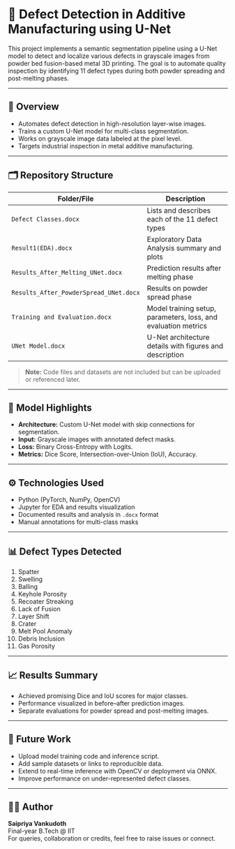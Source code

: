 
# 🧠 Defect Detection in Additive Manufacturing using U-Net

This project implements a semantic segmentation pipeline using a U-Net model to detect and localize various defects in grayscale images from powder bed fusion-based metal 3D printing. The goal is to automate quality inspection by identifying 11 defect types during both powder spreading and post-melting phases.

---

## 📌 Overview

- Automates defect detection in high-resolution layer-wise images.
- Trains a custom U-Net model for multi-class segmentation.
- Works on grayscale image data labeled at the pixel level.
- Targets industrial inspection in metal additive manufacturing.

---

## 🗂️ Repository Structure

| Folder/File         | Description |
|---------------------|-------------|
| `Defect Classes.docx` | Lists and describes each of the 11 defect types |
| `Result1(EDA).docx` | Exploratory Data Analysis summary and plots |
| `Results_After_Melting_UNet.docx` | Prediction results after melting phase |
| `Results_After_PowderSpread_UNet.docx` | Results on powder spread phase |
| `Training and Evaluation.docx` | Model training setup, parameters, loss, and evaluation metrics |
| `UNet Model.docx` | U-Net architecture details with figures and description |

> **Note:** Code files and datasets are not included but can be uploaded or referenced later.

---

## 🧠 Model Highlights

- **Architecture:** Custom U-Net model with skip connections for segmentation.
- **Input:** Grayscale images with annotated defect masks.
- **Loss:** Binary Cross-Entropy with Logits.
- **Metrics:** Dice Score, Intersection-over-Union (IoU), Accuracy.

---

## ⚙️ Technologies Used

- Python (PyTorch, NumPy, OpenCV)
- Jupyter for EDA and results visualization
- Documented results and analysis in `.docx` format
- Manual annotations for multi-class masks

---

## 📊 Defect Types Detected

1. Spatter  
2. Swelling  
3. Balling  
4. Keyhole Porosity  
5. Recoater Streaking  
6. Lack of Fusion  
7. Layer Shift  
8. Crater  
9. Melt Pool Anomaly  
10. Debris Inclusion  
11. Gas Porosity

---

## 📈 Results Summary

- Achieved promising Dice and IoU scores for major classes.
- Performance visualized in before–after prediction images.
- Separate evaluations for powder spread and post-melting images.

---

## 🚀 Future Work

- Upload model training code and inference script.
- Add sample datasets or links to reproducible data.
- Extend to real-time inference with OpenCV or deployment via ONNX.
- Improve performance on under-represented defect classes.

---

## 👩‍💻 Author

**Saipriya Vankudoth**  
Final-year B.Tech @ IIT  
For queries, collaboration or credits, feel free to raise issues or connect.

